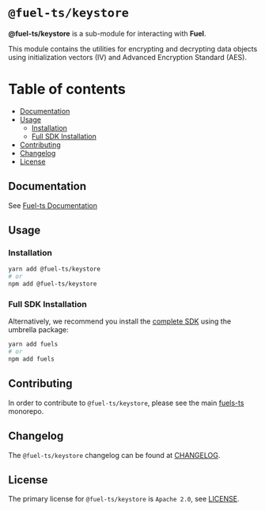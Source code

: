# `@fuel-ts/keystore`

**@fuel-ts/keystore** is a sub-module for interacting with **Fuel**.

This module contains the utilities for encrypting and decrypting data objects using initialization vectors (IV) and Advanced Encryption Standard (AES).

# Table of contents

- [Documentation](#documentation)
- [Usage](#usage)
  - [Installation](#installation)
  - [Full SDK Installation](#full-sdk-installation)
- [Contributing](#contributing)
- [Changelog](#changelog)
- [License](#license)

## Documentation

See [Fuel-ts Documentation](https://fuellabs.github.io/fuels-ts/packages/fuel-ts-keystore/)

## Usage

### Installation

```sh
yarn add @fuel-ts/keystore
# or
npm add @fuel-ts/keystore
```

### Full SDK Installation

Alternatively, we recommend you install the [complete SDK](https://github.com/FuelLabs/fuels-ts) using the umbrella package:

```sh
yarn add fuels
# or
npm add fuels
```

## Contributing

In order to contribute to `@fuel-ts/keystore`, please see the main [fuels-ts](https://github.com/FuelLabs/fuels-ts) monorepo.

## Changelog

The `@fuel-ts/keystore` changelog can be found at [CHANGELOG](./CHANGELOG.md).

## License

The primary license for `@fuel-ts/keystore` is `Apache 2.0`, see [LICENSE](./LICENSE).
